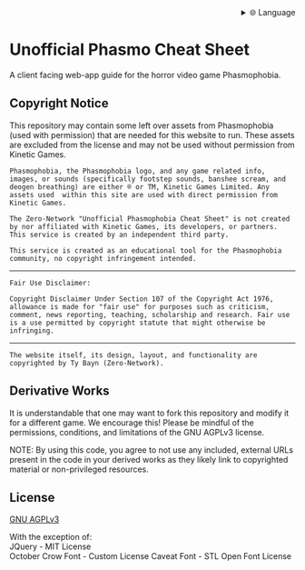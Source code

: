 
<div align="right">
  <details>
    <summary >🌐 Language</summary>
    <div>
      <div align="right">
        <p><a href="https://openaitx.github.io/view.html?user=tybayn&project=phasmo-cheat-sheet&lang=en">English</a></p>
        <p><a href="https://openaitx.github.io/view.html?user=tybayn&project=phasmo-cheat-sheet&lang=zh-CN">简体中文</a></p>
        <p><a href="https://openaitx.github.io/view.html?user=tybayn&project=phasmo-cheat-sheet&lang=zh-TW">繁體中文</a></p>
        <p><a href="https://openaitx.github.io/view.html?user=tybayn&project=phasmo-cheat-sheet&lang=ja">日本語</a></p>
        <p><a href="https://openaitx.github.io/view.html?user=tybayn&project=phasmo-cheat-sheet&lang=ko">한국어</a></p>
        <p><a href="https://openaitx.github.io/view.html?user=tybayn&project=phasmo-cheat-sheet&lang=hi">हिन्दी</a></p>
        <p><a href="https://openaitx.github.io/view.html?user=tybayn&project=phasmo-cheat-sheet&lang=th">ไทย</a></p>
        <p><a href="https://openaitx.github.io/view.html?user=tybayn&project=phasmo-cheat-sheet&lang=fr">Français</a></p>
        <p><a href="https://openaitx.github.io/view.html?user=tybayn&project=phasmo-cheat-sheet&lang=de">Deutsch</a></p>
        <p><a href="https://openaitx.github.io/view.html?user=tybayn&project=phasmo-cheat-sheet&lang=es">Español</a></p>
        <p><a href="https://openaitx.github.io/view.html?user=tybayn&project=phasmo-cheat-sheet&lang=it">Itapano</a></p>
        <p><a href="https://openaitx.github.io/view.html?user=tybayn&project=phasmo-cheat-sheet&lang=ru">Русский</a></p>
        <p><a href="https://openaitx.github.io/view.html?user=tybayn&project=phasmo-cheat-sheet&lang=pt">Português</a></p>
        <p><a href="https://openaitx.github.io/view.html?user=tybayn&project=phasmo-cheat-sheet&lang=nl">Nederlands</a></p>
        <p><a href="https://openaitx.github.io/view.html?user=tybayn&project=phasmo-cheat-sheet&lang=pl">Polski</a></p>
        <p><a href="https://openaitx.github.io/view.html?user=tybayn&project=phasmo-cheat-sheet&lang=ar">العربية</a></p>
        <p><a href="https://openaitx.github.io/view.html?user=tybayn&project=phasmo-cheat-sheet&lang=fa">فارسی</a></p>
        <p><a href="https://openaitx.github.io/view.html?user=tybayn&project=phasmo-cheat-sheet&lang=tr">Türkçe</a></p>
        <p><a href="https://openaitx.github.io/view.html?user=tybayn&project=phasmo-cheat-sheet&lang=vi">Tiếng Việt</a></p>
        <p><a href="https://openaitx.github.io/view.html?user=tybayn&project=phasmo-cheat-sheet&lang=id">Bahasa Indonesia</a></p>
      </div>
    </div>
  </details>
</div>

# Unofficial Phasmo Cheat Sheet

A client facing web-app guide for the horror video game Phasmophobia.

## Copyright Notice

This repository may contain some left over assets from Phasmophobia (used with permission) that are needed for this website to run. These assets are excluded from the license and may not be used without permission from Kinetic Games. 

`Phasmophobia, the Phasmophobia logo, and any game related info, images, or sounds (specifically footstep sounds, banshee scream, and deogen breathing) are either ® or TM, Kinetic Games Limited. Any assets used  within this site are used with direct permission from Kinetic Games.`

`The Zero-Network "Unofficial Phasmophobia Cheat Sheet" is not created by nor affiliated with Kinetic Games, its developers, or partners. This service is created by an independent third party.`

`This service is created as an educational tool for the Phasmophobia community, no copyright infringement intended.`

---
`Fair Use Disclaimer:`

`Copyright Disclaimer Under Section 107 of the Copyright Act 1976, allowance is made for "fair use" for purposes such as criticism, comment, news reporting, teaching, scholarship and research. Fair use is a use permitted by copyright statute that might otherwise be infringing.`

---
`The website itself, its design, layout, and functionality are copyrighted by Ty Bayn (Zero-Network).`

## Derivative Works

It is understandable that one may want to fork this repository and modify it for a different game. We encourage this! Please be mindful of the permissions, conditions, and limitations of the GNU AGPLv3 license.

NOTE: By using this code, you agree to not use any included, external URLs present in the code in your derived works as they likely link to copyrighted material or non-privileged resources.

## License
[GNU AGPLv3](https://choosealicense.com/licenses/agpl-3.0/)

With the exception of:  
JQuery - MIT License  
October Crow Font - Custom License
Caveat Font - STL Open Font License